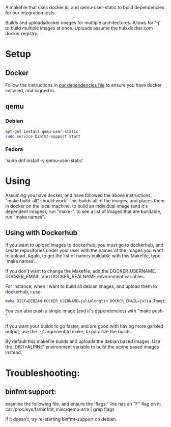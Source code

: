A makefile that uses docker.io, and qemu-user-static to build dependencies for our integration tests.

Builds and uploadsdocker images for multiple architectures. Allows for '-j' to build multiple images at once. Uploads assume the hub.docker.com docker registry.

# Setup

## Docker

Follow the instructions in [our dependencies file](doc/Dependencies.md) to ensure you have docker installed, and logged in.

## qemu

### Debian


```bash
apt-get install qemu-user-static
sudo service binfmt-support start
```

### Fedora

'sudo dnf install -y qemu-user-static'

# Using

Assuming you have docker, and have followed the above instructions, "make build-all" should work. This builds all of the images, and places them in docker on the local machine.
to build an individual image (and it's dependent images), run "make-<imagename>". to see a list of images that are buildable, run "make names".

## Using with Dockerhub

If you want to upload images to dockerhub, you must go to dockerhub, and create repositories under your user with the names of the images you want to upload. Again, to get the list of names buildable with this Makefile, type 'make names'.

If you don't want to change the Makefile, add the DOCKER_USERNAME, DOCKER_EMAIL, and DOCKER_REALNAME environment variables.

For instance, when I want to build all debian images, and upload them to dockerhub, i use:
```bash
make DIST=DEBIAN DOCKER_USERNAME=julialongtin DOCKER_EMAIL=julia.longtin@wire.com DOCKER_REALNAME='Julia Longtin' push-all
```

You can also push a single image (and it's dependencies) with "make push-<imagename>".

If you want your builds to go faster, and are good with having more garbled output, use the '-j' argument to make, to parallize the builds.

By default this makefile builds and uploads the debian based images. Use the 'DIST=ALPINE' environment variable to build the alpine based images instead.

# Troubleshooting:
## binfmt support:

examine the following file, and ensure the 'flags:' line has an "F" flag on it:
cat /proc/sys/fs/binfmt_misc/qemu-arm | grep flags

if it doesn't, try re-starting binfmt-support on debian.

